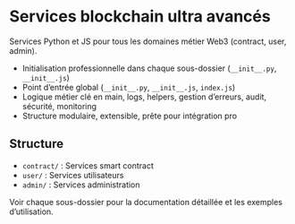 # Services blockchain ultra avancés

Services Python et JS pour tous les domaines métier Web3 (contract, user, admin).

- Initialisation professionnelle dans chaque sous-dossier (`__init__.py`, `__init__.js`)
- Point d’entrée global (`__init__.py`, `__init__.js`, `index.js`)
- Logique métier clé en main, logs, helpers, gestion d’erreurs, audit, sécurité, monitoring
- Structure modulaire, extensible, prête pour intégration pro

## Structure
- `contract/` : Services smart contract
- `user/` : Services utilisateurs
- `admin/` : Services administration

Voir chaque sous-dossier pour la documentation détaillée et les exemples d’utilisation.
